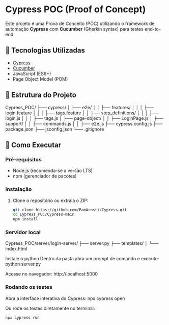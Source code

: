 # Cypress POC (Proof of Concept)

Este projeto é uma Prova de Conceito (POC) utilizando o framework de automação **Cypress** com **Cucumber** (Gherkin syntax) para testes end-to-end.

## 🧪 Tecnologias Utilizadas

- [Cypress](https://www.cypress.io/)
- [Cucumber](https://github.com/TheBrainFamily/cypress-cucumber-preprocessor)
- JavaScript (ES6+)
- Page Object Model (POM)

## 📁 Estrutura do Projeto
Cypress_POC/
├── cypress/
│ ├── e2e/
│ │ ├── features/
│ │ │ ├── login.feature
│ │ │ ├── tags.feature
│ │ ├── step_definitions/
│ │ │ ├── login.js
│ │ │ ├── tags.js
│ ├── page-object/
│ │ ├── LoginPage.js
│ ├── support/
│ │ ├── commands.js
│ │ ├── e2e.js
├── cypress.config.js
├── package.json
├── jsconfig.json
└── .gitignore


## 🚀 Como Executar

### Pré-requisitos

- Node.js (recomenda-se a versão LTS)
- npm (gerenciador de pacotes)

### Instalação

1. Clone o repositório ou extraia o ZIP:
   ```bash
   git clone https://github.com/PamArosti/Cypress.git
   cd Cypress_POC/Cypress-main
   npm install

### Servidor local
Cypress_POC/server/login-server/
├── server.py
├── templates/
│   └── index.html

Instale o python
Dentro da pasta abra um prompt de comando e execute:
    python server.py

Acesse no navegador: http://localhost:5000

### Rodando os testes
Abra a interface interativa do Cypress:
    npx cypress open

Ou rode os testes diretamente no terminal:

    npx cypress run



